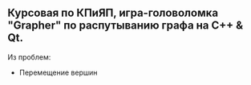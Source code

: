 
Курсовая по КПиЯП, игра-головоломка "Grapher" по распутыванию графа  на C++ & Qt. 
----
Из проблем: 
* Перемещение вершин 

